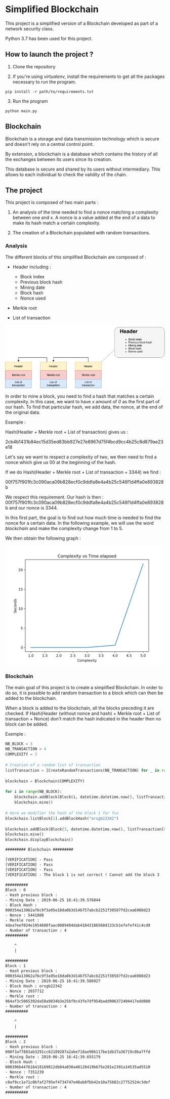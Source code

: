 # Simplified Blockchain

This project is a simplified version of a Blockchain developed as part of a network security class.

Python 3.7 has been used for this project.

## How to launch the project ?

1. Clone the repository

2. If you're using *virtualenv*, install the requirements to get all the packages necessary to run the program.

```
pip install -r path/to/requirements.txt
```

3. Run the program

```
python main.py
```

## Blockchain

Blockchain is a storage and data transmission technology which is secure and doesn't rely on a central control point.

By extension, a blockchain is a database which contains the history of all the exchanges between its users since its creation.

This database is secure and shared by its users without intermediary. This allows to each individual to check the validity of the chain.

## The project

This project is composed of two main parts :

1) An analysis of the time needed to find a nonce matching a complexity between one and x. A nonce is a value added at the end of a data to make its hash match a certain complexity.

2) The creation of a Blockchain populated with random transactions.

### Analysis

The different blocks of this simplified Blockchain are composed of :

- Header including :
    - Block index
    - Previous block hash
    - Mining date
    - Block hash
    - Nonce used  

- Merkle root

- List of transaction

![Block](img/Block.png)

In order to mine a block, you need to find a hash that matches a certain complexity. In this case, we want to have *x* amount of *0* as the first part of our hash. To find that particular hash, we add data, the nonce, at the end of the original data.

Example :

Hash(Header + Merkle root + List of transaction) gives us :

 2cb4b1431b84ec15d35ed83bb927e27e8967d75f4bcd9cc4b25c8d879ae23e18

 Let's say we want to respect a complexity of two, we then need to find a nonce which give us 00 at the beginning of the hash.

If we do Hash(Header + Merkle root + List of transaction + 3344) we find :

00f757f901fc3c090aca09b828ecf0c9ddfa8e4a4b25c546f1d4ffa0e893828b

We respect this requirement. Our hash is then :
 00f757f901fc3c090aca09b828ecf0c9ddfa8e4a4b25c546f1d4ffa0e893828b and our nonce is 3344.

In this first part, the goal is to find out how much time is needed to find the nonce for a certain data. In the following example, we will use the word *blockchain* and make the complexity change from 1 to 5.

We then obtain the following graph :

![Stat](img/Figure.png)

### Blockchain

The main goal of this project is to create a simplified Blockchain. In order to do so, it is possible to add random transaction to a block which can then be added to the blockchain.

When a block is added to the blockchain, all the blocks preceding it are checked. If Hash(Header (without nonce and hash) + Merkle root + List of transaction + Nonce) don't match the hash indicated in the header then no block can be added.

Exemple :

```python
NB_BLOCK = 3
NB_TRANSACTION = 4
COMPLEXITY = 3

# Creation of a random list of transaction
listTransaction = [CreateRandomTransactions(NB_TRANSACTION) for _ in range(NB_BLOCK)]

blockchain = Blockchain(COMPLEXITY)

for i in range(NB_BLOCK):
    blockchain.addBlock(Block(i, datetime.datetime.now(), listTransaction[i]))
    blockchain.mine()

# Here we modifier the hash of the block 1 for fun
blockchain.listBlock[1].addBlockHash("orsgb22342")

blockchain.addBlock(Block(3, datetime.datetime.now(), listTransaction[0]))
blockchain.mine()
blockchain.displayBlockchain()
```


```
######### Blockchain #########

[VERIFICATION] - Pass
[VERIFICATION] - Pass
[VERIFICATION] - Pass
[VERIFICATION] - The block 1 is not correct ! Cannot add the block 3

##########
Block : 0
- Hash previous block :
- Mining Date : 2019-06-25 16:41:39.576844
- Block Hash : 000354a13062a76c9f3a95e18da0b3d14b757abcb2251f30587fd2caa6988d23
- Nonce : 5441808
- Merkle root : 4dea7eef024e1954680faac0089484dab41843186568d133cb1efefef41c4cd9
- Number of transaction : 4
##########

    ^
    |

##########
Block : 1
- Hash previous block : 000354a13062a76c9f3a95e18da0b3d14b757abcb2251f30587fd2caa6988d23
- Mining Date : 2019-06-25 16:41:39.586927
- Block Hash : orsgb22342
- Nonce : 2657712
- Merkle root : 964af3c5065392da50a9834b3e25bf0c43fe7df954badd906372404417edd080
- Number of transaction : 4
##########

    ^
    |

##########
Block : 2
- Hash previous block : 000f3af7883ab3291cc62189287a2abe718ae90b117be1db37a36719c0ba7ffd
- Mining Date : 2019-06-25 16:41:39.655179
- Block Hash : 000396b447616418169812db84a030a48128419b675e201e2391a14535ad5510
- Nonce : 7351239
- Merkle root : c8af9cc1e71c0bfaf2795ef4734747e48ab8fbb42e10a75682c27752524c3def
- Number of transaction : 4
##########
```
